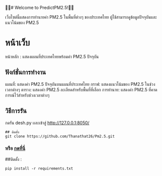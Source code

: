 
📰🦠# Welcome to PredictPM2.5!🦠📰

เว็บไซต์นี้แสดงการทำนายค่า PM2.5 ในพื้นที่ต่างๆ ของประเทศไทย ผู้ใช้สามารถดูข้อมูลปัจจุบันและแนวโน้มของ PM2.5

# หน้าเว็บ
หน้าหลัก : แสดงแผนที่ประเทศไทยพร้อมค่า PM2.5 ปัจจุบัน

## ฟังก์ชั่นการทำงาน
แผนที่: แสดงค่า PM2.5 ปัจจุบันบนแผนที่ประเทศไทย
กราฟ: แสดงแนวโน้มของ PM2.5 ในช่วงเวลาต่างๆ
ตาราง: แสดงค่า PM2.5 ละเอียดสำหรับพื้นที่ที่เลือก
การทำนาย: แสดงค่า PM2.5 ที่คาดการณ์ไว้สำหรับช่วงเวลาต่างๆ

## วิธีการรัน
กดรัน desh.py 
เเละเข้าสู่ http://127.0.0.1:8050/
```
## ติดตั้ง
git clone https://github.com/Thanathat26/Pm2.5.git
```
### หรือ [กดที่นี่](https://github.com/Thanathat26/Pm2.5/archive/refs/heads/main.zip)

##ติดตั้ง :
```
pip install -r requirements.txt

